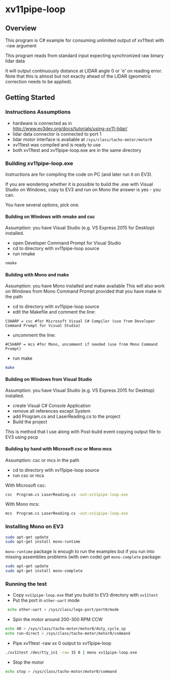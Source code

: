 # xv11pipe-loop

## Overview

This program is C# example for consuming unlimited output of xv11test with -raw argument

This program reads from standard input expecting synchronized raw binary lidar data

It will output continuously distance at LIDAR angle 0 or 'e' on reading error.
Note that this is almost but not exactly ahead of the LIDAR (geometric correction needs to be applied).
 
## Getting Started

### Instructions Assumptions 
- hardware is connected as in http://www.ev3dev.org/docs/tutorials/using-xv11-lidar/
- lidar data connector is connected to port 1
- lidar motor interface is avaliable at `/sys/class/tacho-motor/motor0`
- xv11test was compiled and is ready to use
- both xv11test and xv11pipe-loop.exe are in the same directory

### Building xv11pipe-loop.exe

Instructions are for compiling the code on PC (and later run it on EV3).

If you are wondering whether it is possible to build the .exe with Visual Studio on Windows, copy to EV3 and run on Mono the answer is yes - you can.

You have several options, pick one.

#### Building on Windows with nmake and csc

Assumption: you have Visual Studio (e.g. VS Express 2015 for Desktop) installed.

- open Developer Command Prompt for Visual Studio
- cd to directory with xv11pipe-loop source
- run nmake
```bash
nmake
```
#### Building with Mono and make

Assumption: you have Mono installed and make available
This will also work on Windows from Mono Command Prompt provided that you have make in the path

- cd to directory with xv11pipe-loop source
- edit the Makefile and comment the line:

`CSHARP = csc #for Microsoft Visual C# Compiler (use from Developer Command Prompt for Visual Studio)`

- uncomment the line:

`#CSHARP = mcs #for Mono, uncomment if needed (use from Mono Command Prompt)`

- run make
```bash
make
```

#### Building on Windows from Visual Studio

Assumption: you have Visual Studio (e.g. VS Express 2015 for Desktop) installed.

- create Visual C# Console Application
- remove all references except System
- add Program.cs and LaserReading.cs to the project
- Build the project

This is method that I use along with Post-build event copying output file to EV3 using pscp

#### Building by hand with Microsoft csc or Mono mcs

Assumption: csc or mcs in the path

- cd to directory with xv11pipe-loop source
- run csc or mcs

With Microsoft csc:

```bash
csc  Program.cs LaserReading.cs -out:xv11pipe-loop.exe
```

With Mono mcs:

```bash
mcs  Program.cs LaserReading.cs -out:xv11pipe-loop.exe
```

### Installing Mono on EV3

```bash
sudo apt-get update
sudo apt-get install mono-runtime
```

`mono-runtime` package is enough to run the examples but if you run into missing assemblies problems (with own code) get `mono-complete` package:

```bash
sudo apt-get update
sudo apt-get install mono-complete
```

### Running the test

- Copy `xv11pipe-loop.exe` that you build to EV3 directory with `xv11test`
- Put the port in `other-uart` mode
```bash
 echo other-uart > /sys/class/lego-port/port0/mode
```
- Spin the motor around 200-300 RPM CCW
```bash
echo 40 > /sys/class/tacho-motor/motor0/duty_cycle_sp
echo run-direct > /sys/class/tacho-motor/motor0/command
```
- Pipe xv11test -raw xx 0 output to xv11pipe-loop
```bash
./xv11test /dev/tty_in1 -raw 15 0 | mono xv11pipe-loop.exe
```
- Stop the motor
```bash 
echo stop > /sys/class/tacho-motor/motor0/command
```

